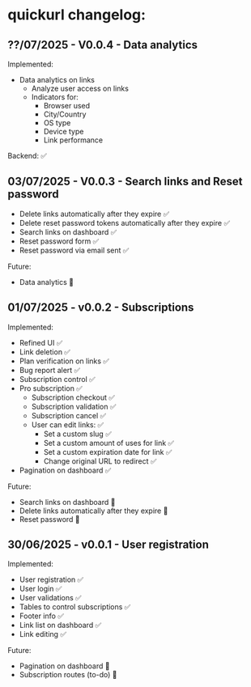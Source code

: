 # quickurl changelog:

## ??/07/2025 - V0.0.4 - Data analytics
Implemented:
- Data analytics on links
   - Analyze user access on links
   - Indicators for:
      - Browser used
      - City/Country
      - OS type
      - Device type
      - Link performance

Backend: &#9989;

## 03/07/2025 - V0.0.3 - Search links and Reset password
- Delete links automatically after they expire &#9989;
- Delete reset password tokens automatically after they expire &#9989;
- Search links on dashboard &#9989;
- Reset password form &#9989;
- Reset password via email sent &#9989;

Future:
- Data analytics &#128679;

## 01/07/2025 - v0.0.2 - Subscriptions
Implemented:
- Refined UI &#9989;
- Link deletion &#9989;
- Plan verification on links &#9989;
- Bug report alert &#9989;
- Subscription control &#9989;
- Pro subscription &#9989;
   - Subscription checkout &#9989;
   - Subscription validation &#9989;
   - Subscription cancel &#9989;
   - User can edit links: &#9989; 
        - Set a custom slug &#9989;
        - Set a custom amount of uses for link &#9989;
        - Set a custom expiration date for link &#9989;
        - Change original URL to redirect &#9989;
- Pagination on dashboard &#9989;

Future:
- Search links on dashboard &#128679;
- Delete links automatically after they expire &#128679;
- Reset password &#128679;

## 30/06/2025 - v0.0.1 - User registration
Implemented:
- User registration &#9989;
- User login &#9989;
- User validations &#9989;
- Tables to control subscriptions &#9989;
- Footer info &#9989;
- Link list on dashboard &#9989;
- Link editing &#9989;

Future:
- Pagination on dashboard &#128679;
- Subscription routes (to-do) &#128679;